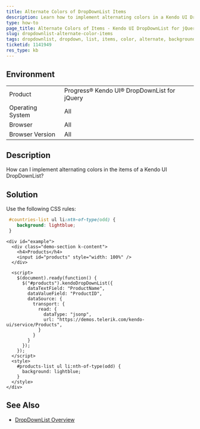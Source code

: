 ```yaml
---
title: Alternate Colors of DropDownList Items
description: Learn how to implement alternating colors in a Kendo UI DropDownList.
type: how-to
page_title: Alternate Colors of Items - Kendo UI DropDownList for jQuery
slug: dropdownlist-alternate-color-items
tags: dropdownlist, dropdown, list, items, color, alternate, background
ticketid: 1141949
res_type: kb
---
```


## Environment

<table>
 <tr>
  <td>Product</td>
  <td>Progress® Kendo UI® DropDownList for jQuery</td>
 </tr>
 <tr>
  <td>Operating System</td>
  <td>All</td>
 </tr>
 <tr>
  <td>Browser</td>
  <td>All</td>
 </tr>
 <tr>
  <td>Browser Version</td>
  <td>All</td>
 </tr>
</table>

## Description

How can I implement alternating colors in the items of a Kendo UI DropDownList?

## Solution

Use the following CSS rules:

````css
 #countries-list ul li:nth-of-type(odd) {
    background: lightblue;
 }
````

```dojo
<div id="example">
  <div class="demo-section k-content">
    <h4>Products</h4>
    <input id="products" style="width: 100%" />
  </div>

  <script>
    $(document).ready(function() {
      $("#products").kendoDropDownList({
        dataTextField: "ProductName",
        dataValueField: "ProductID",
        dataSource: {
          transport: {
            read: {
              dataType: "jsonp",
              url: "https://demos.telerik.com/kendo-ui/service/Products",
            }
          }
        }
      });
    });
  </script>
  <style>
    #products-list ul li:nth-of-type(odd) {
      background: lightblue;
    }
  </style>
</div>
```

## See Also

* [DropDownList Overview](https://docs.telerik.com/kendo-ui/controls/dropdownlist/overview)
